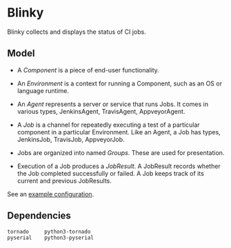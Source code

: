 # Blinky

Blinky collects and displays the status of CI jobs.

## Model

 - A *Component* is a piece of end-user functionality.

 - An *Environment* is a context for running a Component, such as an
   OS or language runtime.

 - An *Agent* represents a server or service that runs Jobs.  It comes
   in various types, JenkinsAgent, TravisAgent, AppveyorAgent.

 - A *Job* is a channel for repeatedly executing a test of a
   particular component in a particular Environment.  Like an Agent, a
   Job has types, JenkinsJob, TravisJob, AppveyorJob.

 - Jobs are organized into named *Groups*.  These are used for
   presentation.

 - Execution of a Job produces a *JobResult*.  A JobResult records
   whether the Job completed successfully or failed.  A Job keeps
   track of its current and previous JobResults.

See an [example configuration](https://github.com/ssorj/blinky/blob/master/misc/qpid.py).

## Dependencies

    tornado     python3-tornado
    pyserial    python3-pyserial
